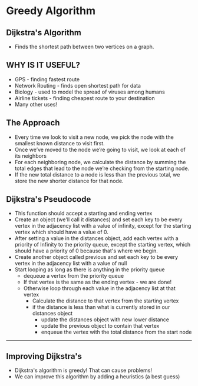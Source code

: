# Greedy Algorithm

## Dijkstra's Algorithm

- Finds the shortest path between two vertices on a graph.

## WHY IS IT USEFUL?

- GPS - finding fastest route
- Network Routing - finds open shortest path for data
- Biology - used to model the spread of viruses among humans
- Airline tickets - finding cheapest route to your destination
- Many other uses!

## The Approach

- Every time we look to visit a new node, we pick the node with the smallest known distance to visit first.
- Once we’ve moved to the node we’re going to visit, we look at each of its neighbors
- For each neighboring node, we calculate the distance by summing the total edges that lead to the node we’re checking from the starting node.
- If the new total distance to a node is less than the previous total, we store the new shorter distance for that node.

## Dijkstra's Pseudocode

- This function should accept a starting and ending vertex
- Create an object (we'll call it distances) and set each key to be every vertex in the adjacency list with a value of infinity, except for the starting vertex which should have a value of 0.
- After setting a value in the distances object, add each vertex with a priority of Infinity to the priority queue, except the starting vertex, which should have a priority of 0 because that's where we begin.
- Create another object called previous and set each key to be every vertex in the adjacency list with a value of null
- Start looping as long as there is anything in the priority queue
  - dequeue a vertex from the priority queue
  - If that vertex is the same as the ending vertex - we are done!
  - Otherwise loop through each value in the adjacency list at that vertex
    - Calculate the distance to that vertex from the starting vertex
    - if the distance is less than what is currently stored in our distances object
      - update the distances object with new lower distance
      - update the previous object to contain that vertex
      - enqueue the vertex with the total distance from the start node

---

## Improving Dijkstra's

- Dijkstra's algorithm is greedy! That can cause problems!
- We can improve this algorithm by adding a heuristics (a best guess)
